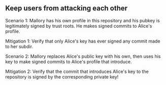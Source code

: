 Keep users from attacking each other
------------------------------------

Scenario 1: Mallory has his own profile in this repository and his pubkey is
legitimately signed by trust roots. He makes signed commits to Alice's profile.

Mitigation 1: Verify that only Alice's key has ever signed any commit made to
her subdir.

Scenario 2: Mallory replaces Alice's public key with his own, then uses his
key to make signed commits to Alice's profile that introduce.

Mitigation 2: Verify that the commit that introduces Alice's key to the
repository is signed by the corresponding private key!
